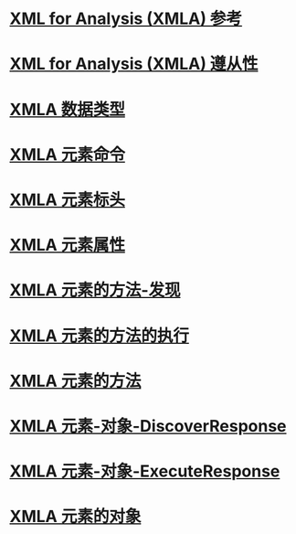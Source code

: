 # [XML for Analysis (XMLA) 参考](xml-for-analysis-xmla-reference.md)

# [XML for Analysis (XMLA) 遵从性](xml-for-analysis-compliance-xmla.md)
# [XMLA 数据类型](../../analysis-services/xmla/xml-data-types/xml-data-types-xmla.md)
# [XMLA 元素命令](../../analysis-services/xmla/xml-elements-commands/xml-elements-commands.md)
# [XMLA 元素标头](../../analysis-services/xmla/xml-elements-headers/xml-elements-headers.md)
# [XMLA 元素属性](../../analysis-services/xmla/xml-elements-properties/xml-elements-properties.md)
# [XMLA 元素的方法-发现](xml-elements-methods-discover.md)
# [XMLA 元素的方法的执行](xml-elements-methods-execute.md)
# [XMLA 元素的方法](xml-elements-methods.md)
# [XMLA 元素-对象-DiscoverResponse](xml-elements-objects-discoverresponse.md)
# [XMLA 元素-对象-ExecuteResponse](xml-elements-objects-executeresponse.md)
# [XMLA 元素的对象](xml-elements-objects.md)

